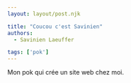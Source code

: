 ```yaml
---
layout: layout/post.njk

title: "Coucou c'est Savinien"
authors:
  - Savinien Laeuffer

tags: ['pok']
---
```


<!-- début résumé -->

Mon pok qui crée un site web chez moi.
<!-- fin résumé -->
